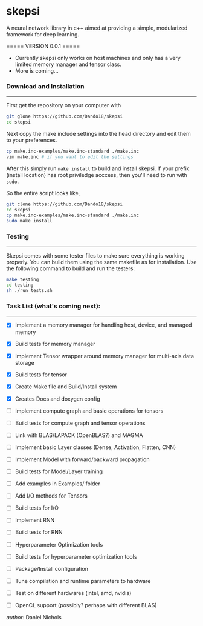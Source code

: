# skepsi

A neural network library in c++ aimed at providing a simple, modularized framework for deep learning. 

===== VERSION 0.0.1 =====
- Currently skepsi only works on host machines and only has a very limited memory manager and tensor class.
- More is coming...


### Download and Installation
-----------------------------
First get the repository on your computer with

```sh
git glone https://github.com/Dando18/skepsi
cd skepsi
```

Next copy the make include settings into the head directory and edit them to your preferences.

```sh
cp make.inc-examples/make.inc-standard ./make.inc
vim make.inc # if you want to edit the settings
```

After this simply run `make install` to build and install skepsi. If your prefix (install location) has root priviledge acccess, then you'll need to run with `sudo`.

So the entire script looks like,

```sh
git clone https://github.com/Dando18/skepsi
cd skepsi
cp make.inc-examples/make.inc-standard ./make.inc
sudo make install
```

### Testing 
------------
Skepsi comes with some tester files to make sure everything is working properly. You can build them using the same makefile as for installation. Use the following command to build and run the testers:

```sh
make testing
cd testing
sh ./run_tests.sh
```

### Task List (what's coming next):
-----------------------------------
- [x] Implement a memory manager for handling host, device, and managed memory
- [x] Build tests for memory manager
- [x] Implement Tensor wrapper around memory manager for multi-axis data storage
- [x] Build tests for tensor 
- [x] Create Make file and Build/Install system
- [x] Creates Docs and doxygen config
- [ ] Implement compute graph and basic operations for tensors
- [ ] Build tests for compute graph and tensor operations
- [ ] Link with BLAS/LAPACK (OpenBLAS?) and MAGMA
- [ ] Implement basic Layer classes (Dense, Activation, Flatten, CNN)
- [ ] Implement Model with forward/backward propagation
- [ ] Build tests for Model/Layer training
- [ ] Add examples in Examples/ folder
- [ ] Add I/O methods for Tensors
- [ ] Build tests for I/O
- [ ] Implement RNN
- [ ] Build tests for RNN
- [ ] Hyperparameter Optimization tools
- [ ] Build tests for hyperparameter optimization tools
- [ ] Package/Install configuration
- [ ] Tune compilation and runtime parameters to hardware
- [ ] Test on different hardwares (intel, amd, nvidia)
- [ ] OpenCL support (possibly? perhaps with different BLAS)


_author:_ Daniel Nichols

